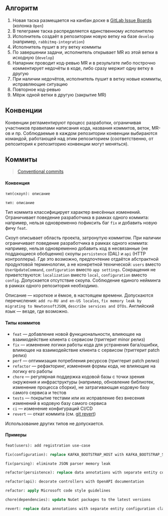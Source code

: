 ## Алгоритм

1. Новая таска размещается на канбан доске в [GitLab Issue Boards](https://gitlab.otter.su/groups/crowdparlay/-/boards) (колонка `Open`)
2. В телеграме таска распределяется единственному исполнителю
3. Исполнитель создаёт в репозитории новую ветку на базе `develop` (например, `rabbitmq-integration`)
4. Исполнитель пушит в эту ветку коммиты
5. По завершении задачи, исполнитель открывает MR из этой ветки в исходную (`develop`)
6. Напарник проводит код-ревью MR и в результате либо построчно комментирует недочёты в коде, либо сразу мержит одну ветку в другую
7. При наличии недочётов, исполнитель пушит в ветку новые коммиты, исправляющие ситуацию
8. Повторное код-ревью
9. Мёрж одной ветки в другую (закрытие MR)

## Конвенции

Конвенции регламентируют процесс разработки, ограничивая участников правилами написания кода, названия коммитов, веток, MR-ов и пр. Соблюдаемые в каждом репозитории конвенции выбираются командой, работающей над этим репозиторием (соответственно, от репозитория к репозиторию конвенции могут меняться).

## Коммиты

> [Conventional commits](https://www.conventionalcommits.org/en)

#### Конвенция

```clj
тип(скоуп): описание
```
```clj
тип: описание
```

Тип коммита классифицирует характер внесённых изменений. Ограничивает поведение разработчика в рамках одного коммита: например, нельзя одновременно пофиксить баг `fix` и добавить новую фичу `feat`.

Скоуп описывает область проекта, затронутую коммитом. При наличии ограничивает поведение разработчика в рамках одного коммита: например, нельзя одновременно добавить код в несвязанные (не поддающиеся обобщению) скоупы `persistence` (DAL) и `api` (HTTP контроллеры). Где это возможно, предпочтение отдаётся абстрактной продуктовой терминологии, а не конкретной технической: `users` вместо `UserUpdateCommand`, `configuration` вместо `app settings`. Сокращения не приветствуются: `localization` вместо `local`, `configuration` вместо `config`. Допускается отсутствие скоупа. Соблюдение единого нейминга в рамках одного репозитория необходимо.

Описание — короткое и ёмкое, в настоящем времени. Допускаются перечисления: `add ru-RU and en-US locales`, `fix memory leak by migrating to NewtonsoftJSON`, `describe services and DTOs`. Английский язык — везде, где возможно.

#### Типы коммитов
- `feat` — добавление новой функциональности, влияющее на взаимодействие клиента с сервисом (триггерит minor релиз)
- `fix` — изменение логики работы кода для устранения бага/ошибки, влияющее на взаимодействие клиента с сервисом (триггерит patch релиз)
- `perf` — оптимизация потребления ресурсов (триггерит patch релиз)
- `refactor` — рефакторинг, изменения формы кода, не влияющие на логику его работы
- `chore` — регулярная поддержка кодовой базы с точки зрения окружения и инфраструктуры (например, обновление библиотек, изменение процесса сборки), не затрагивающая кодовую базу самого сервиса и тестов
- `tests` — покрытие тестами или их исправление без внесения изменений в кодовую базу самого сервиса
- `ci` — изменение конфигураций CI/CD
- `revert` — откат коммита (см. [git revert](https://git-scm.com/docs/git-revert))

Использование других типов не допускается.

#### Примеры
```clj
feat(users): add registration use-case
```
```clj
fix(configuration): replace KAFKA_BOOTSTRAP_HOST with KAFKA_BOOTSTRAP_SERVER
```
```clj
fix(parsing): eliminate JSON parser memory leak
```
```clj
refactor(persistence): replace data annotations with separate entity configuration classes
```
```clj
refactor(api): decorate controllers with OpenAPI documentation
```
```clj
refactor: apply Microsoft code style guidelines
```
```clj
chore(dependencies): update NuGet packages to the latest versions
```
```clj
revert: replace data annotations with separate entity configuration classes
```
